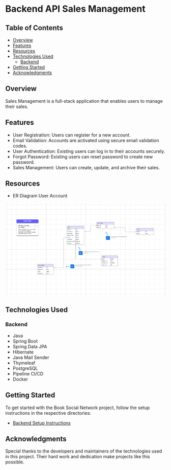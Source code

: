 # Backend API Sales Management

## Table of Contents

- [Overview](#overview)
- [Features](#features)
- [Resources](#resources)
- [Technologies Used](#technologies-used)
    - [Backend](#backend)
- [Getting Started](#getting-started)
- [Acknowledgments](#acknowledgments)

## Overview

Sales Management is a full-stack application that enables users to manage their sales.

## Features

- User Registration: Users can register for a new account.
- Email Validation: Accounts are activated using secure email validation codes.
- User Authentication: Existing users can log in to their accounts securely.
- Forgot Password: Existing users can reset password to create new password.
- Sales Management: Users can create, update, and archive their sales.

## Resources

- ER Diagram User Account

![erd-user-account](resources/Screenshot_2024-07-01_194036.png)


## Technologies Used

### Backend

- Java
- Spring Boot
- Spring Data JPA
- Hibernate
- Java Mail Sender
- Thymeleaf
- PostgreSQL
- Pipeline CI/CD
- Docker

## Getting Started

To get started with the Book Social Network project, follow the setup instructions in the respective directories:

- [Backend Setup Instructions](README.md)

## Acknowledgments

Special thanks to the developers and maintainers of the technologies used in this project. Their hard work and dedication make projects like this possible.

